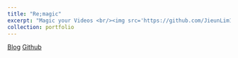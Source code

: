 ```yaml
---
title: "Re;magic"
excerpt: "Magic your Videos <br/><img src='https://github.com/JieunLim1/Magic-front/blob/main/public/remagicCover.png?raw=true'>"
collection: portfolio
---
```


[Blog](https://jieunlim1.github.io//posts/jieun-blog-post-3/)
[Github](https://github.com/JieunLim1/Magic-front)